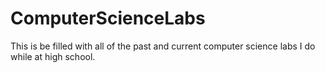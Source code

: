 # ComputerScienceLabs
This is be filled with all of the past and current computer science labs I do while at high school.
